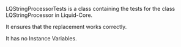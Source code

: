 LQStringProcessorTests is a class containing the tests for the class LQStringProcessor in Liquid-Core.

It ensures that the replacement works correctly.

It has no Instance Variables.
